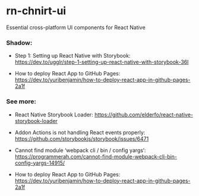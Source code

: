 # rn-chnirt-ui

Essential cross-platform UI components for React Native

### Shadow:

- Step 1: Setting up React Native with Storybook: https://dev.to/ugglr/step-1-setting-up-react-native-with-storybook-36l

- How to deploy React App to GitHub Pages: https://dev.to/yuribenjamin/how-to-deploy-react-app-in-github-pages-2a1f

### See more:

- React Native Storybook Loader: https://github.com/elderfo/react-native-storybook-loader

- Addon Actions is not handling React events properly: https://github.com/storybookjs/storybook/issues/6471

- Cannot find module ‘webpack cli / bin / config yargs‘: https://programmerah.com/cannot-find-module-webpack-cli-bin-config-yargs-14915/

- How to deploy React App to GitHub Pages: https://dev.to/yuribenjamin/how-to-deploy-react-app-in-github-pages-2a1f
